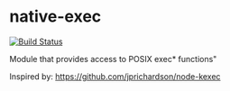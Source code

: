 # native-exec

[![Build Status](https://travis-ci.org/OrKoN/native-exec.svg?branch=master)](https://travis-ci.org/OrKoN/native-exec)

Module that provides access to POSIX exec* functions"

Inspired by: https://github.com/jprichardson/node-kexec
